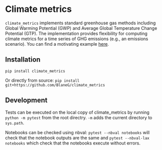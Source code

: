 # Climate metrics
`climate_metrics` implements standard greenhouse gas methods including Global Warming Potential (GWP) and Average Global Temperature Change Potential (GTP).  The implementation provides flexibility for computing climate metrics for a time series of GHG emissions (e.g., an emissions scenario). You can find a motivating example [here](notebooks/A-motivating-example.ipynb).


## Installation
`pip install climate_metrics`

Or directly from source:
`pip install git+https://github.com/BlaneG/climate_metrics`

## Development
Tests can be executed on the local copy of climate_metrics by running `python -m pytest` from the root directry. `-m` adds the current directory to `sys.path`.

Notebooks can be checked using nbval: `pytest --nbval notebooks` will check that the notebook outputs are the same and `pytest --nbval-lax notebooks` which check that the notebooks execute without errors.
